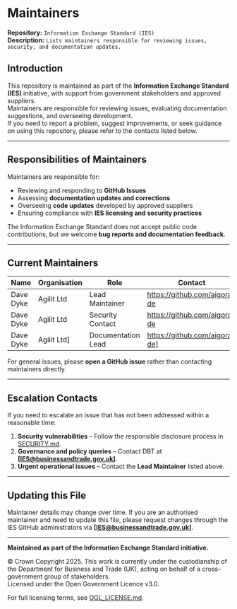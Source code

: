 # Maintainers  
**Repository:** `Information Exchange Standard (IES)`  
**Description:** `Lists maintainers responsible for reviewing issues, security, and documentation updates.`  
<!-- SPDX-License-Identifier: OGL-UK-3.0 -->  

## Introduction  

This repository is maintained as part of the **Information Exchange Standard (IES)** initiative, with support from government stakeholders and approved suppliers.  
Maintainers are responsible for reviewing issues, evaluating documentation suggestions, and overseeing development.  
If you need to report a problem, suggest improvements, or seek guidance on using this repository, please refer to the contacts listed below.  

---  

## Responsibilities of Maintainers  
Maintainers are responsible for:  
- Reviewing and responding to **GitHub Issues**  
- Assessing **documentation updates and corrections**  
- Overseeing **code updates** developed by approved suppliers  
- Ensuring compliance with **IES licensing and security practices**  

The Information Exchange Standard does not accept public code contributions, but we welcome **bug reports and documentation feedback**.  

---  

## Current Maintainers 
 
| Name      | Organisation           | Role | Contact                        |
|-----------|------------------------|------|--------------------------------|
| Dave Dyke | Agilit Ltd             | Lead Maintainer | https://github.com/aigora-de |
|  Dave Dyke | Agilit Ltd             | Security Contact | https://github.com/aigora-de |
|  Dave Dyke | Agilit Ltd] | Documentation Lead | https://github.com/aigora-de] |

For general issues, please **open a GitHub issue** rather than contacting maintainers directly.  

---  

## Escalation Contacts  
If you need to escalate an issue that has not been addressed within a reasonable time:  
1. **Security vulnerabilities** – Follow the responsible disclosure process in [SECURITY.md](SECURITY.md).  
2. **Governance and policy queries** – Contact DBT at **[IES@businessandtrade.gov.uk]**.  
3. **Urgent operational issues** – Contact the **Lead Maintainer** listed above.  

---  

## Updating this File  
Maintainer details may change over time. If you are an authorised maintainer and need to update this file, please request changes through the IES GitHub administrators via **[IES@businessandtrade.gov.uk]**.  

---  

**Maintained as part of the Information Exchange Standard initiative.**  

© Crown Copyright 2025. This work is currently under the custodianship of the Department for Business and Trade (UK), acting on behalf of a cross-government group of stakeholders.  
Licensed under the Open Government Licence v3.0.  

For full licensing terms, see [OGL_LICENSE.md](OGL_LICENSE.md).  
